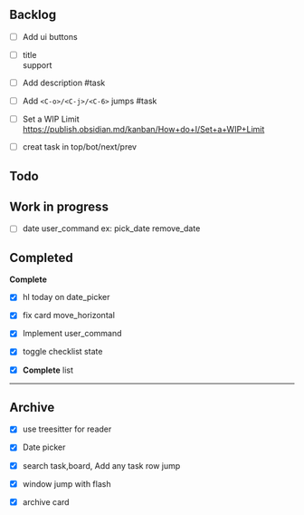 ## Backlog

- [ ] Add ui buttons

- [ ] title <br> support

- [ ] Add description #task

- [ ] Add `<C-o>/<C-j>/<C-6>` jumps #task

- [ ] Set a WIP Limit https://publish.obsidian.md/kanban/How+do+I/Set+a+WIP+Limit

- [ ] creat task in top/bot/next/prev

## Todo

## Work in progress

- [ ] date user_command ex: pick_date remove_date

## Completed

**Complete**

- [x] hl today on date_picker

- [x] fix card move_horizontal

- [x] Implement user_command

- [x] toggle checklist state

- [x] **Complete** list


***

## Archive

- [x] use treesitter for reader

- [x] Date picker

- [x] search task,board, Add any task row jump

- [x] window jump with flash

- [x] archive card


